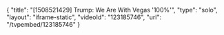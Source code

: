 {
    "title": "[1508521429] Trump: We Are With Vegas '100%'",
    "type": "solo",
    "layout": "iframe-static",
    "videoId": "123185746",
    "url": "\/tvpembed\/123185746"
}